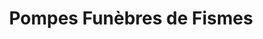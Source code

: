---
title: "Pompes Funèbres de Fismes"
url: /fismes/pompes-funebres-de-fismes/
shop: directeurs de funérailles
---